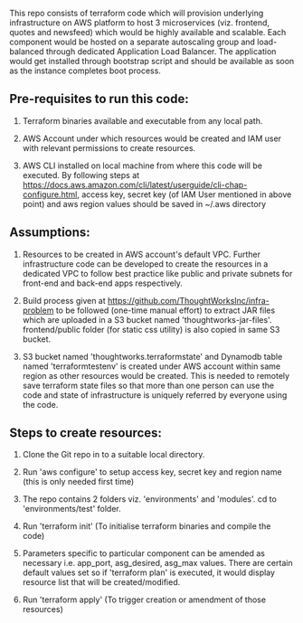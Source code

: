 This repo consists of terraform code which will provision underlying infrastructure on AWS platform to host 3 microservices (viz. frontend, quotes and newsfeed) which would be highly available and scalable. Each component would be hosted on a separate autoscaling group and load-balanced through dedicated Application Load Balancer. The application would get installed through bootstrap script and should be available as soon as the instance completes boot process.

Pre-requisites to run this code:
--------------------------------
1) Terraform binaries available and executable from any local path.

2) AWS Account under which resources would be created and IAM user with relevant permissions to create resources.

3) AWS CLI installed on local machine from where this code will be executed. By following steps at https://docs.aws.amazon.com/cli/latest/userguide/cli-chap-configure.html, access key, secret key (of IAM User mentioned in above point) and aws region values should be saved in ~/.aws directory

Assumptions:
------------
1) Resources to be created in AWS account's default VPC. Further infrastructure code can be developed to create the resources in a dedicated VPC to follow best practice like public and private subnets for front-end and back-end apps respectively.

2) Build process given at https://github.com/ThoughtWorksInc/infra-problem to be followed (one-time manual effort) to extract JAR files which are uploaded in a S3 bucket named 'thoughtworks-jar-files'. frontend/public folder (for static css utility) is also copied in same S3 bucket.

3) S3 bucket named 'thoughtworks.terraformstate' and Dynamodb table named 'terraformtestenv' is created under AWS account within same region as other resources would be created. This is needed to remotely save terraform state files so that more than one person can use the code and state of infrastructure is uniquely referred by everyone using the code. 


Steps to create resources:
-------------------------
1) Clone the Git repo in to a suitable local directory.

2) Run 'aws configure' to setup access key, secret key and region name (this is only needed first time)

3) The repo contains 2 folders viz. 'environments' and 'modules'. cd to 'environments/test' folder.

4) Run 'terraform init' (To initialise terraform binaries and compile the code)

5) Parameters specific to particular component can be amended as necessary i.e. app_port, asg_desired, asg_max values. There are certain default values set so if 'terraform plan' is executed, it would display resource list that will be created/modified.

6) Run 'terraform apply' (To trigger creation or amendment of those resources)
